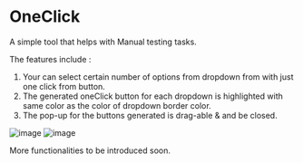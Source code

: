 # OneClick

A simple tool that helps with Manual testing tasks.

The features include :
1. Your can select certain number of options from dropdown from with just one click from button.
2. The generated oneClick button for each dropdown is highlighted with same color as the color of dropdown border color.
3. The pop-up for the buttons generated is drag-able & and be closed.

![image](https://github.com/Himanshu-Lilhore/OneClick/assets/156522067/de81a0d0-9ab4-4c48-90a8-0df37ae8fd8b)
![image](https://github.com/Himanshu-Lilhore/OneClick/assets/156522067/4504fb0c-a936-40ee-a18c-10a8bcf894d6)

More functionalities to be introduced soon.

